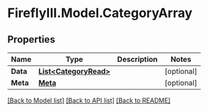 # FireflyIII.Model.CategoryArray
## Properties

Name | Type | Description | Notes
------------ | ------------- | ------------- | -------------
**Data** | [**List&lt;CategoryRead&gt;**](CategoryRead.md) |  | [optional] 
**Meta** | [**Meta**](Meta.md) |  | [optional] 

[[Back to Model list]](../README.md#documentation-for-models) [[Back to API list]](../README.md#documentation-for-api-endpoints) [[Back to README]](../README.md)

